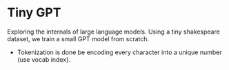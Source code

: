 # Tiny GPT

Exploring the internals of large language models. Using a tiny shakespeare dataset, we train a small GPT model from scratch.

- Tokenization is done be encoding every character into a unique number (use vocab index).
